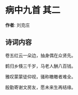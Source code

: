 # 病中九首  其二

**作者**: 刘克庄

## 诗词内容

卷五红云一朵边，抽身偶在众贤先。

鹤归乡倏三千岁，马老人酬八百钱。

雅叹蒙蒙徒仰视，骚称皦皦者难全。

殷勤寄谢文房友，愿未来生再结缘。

